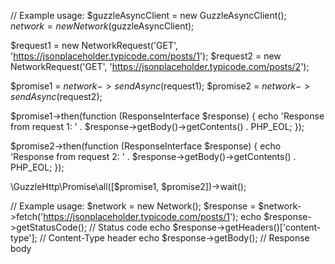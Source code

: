 // Example usage:
$guzzleAsyncClient = new GuzzleAsyncClient();
$network = new Network($guzzleAsyncClient);

$request1 = new NetworkRequest('GET', 'https://jsonplaceholder.typicode.com/posts/1');
$request2 = new NetworkRequest('GET', 'https://jsonplaceholder.typicode.com/posts/2');

$promise1 = $network->sendAsync($request1);
$promise2 = $network->sendAsync($request2);

$promise1->then(function (ResponseInterface $response) {
    echo 'Response from request 1: ' . $response->getBody()->getContents() . PHP_EOL;
});

$promise2->then(function (ResponseInterface $response) {
    echo 'Response from request 2: ' . $response->getBody()->getContents() . PHP_EOL;
});

\GuzzleHttp\Promise\all([$promise1, $promise2])->wait();


// Example usage:
$network = new Network();
$response = $network->fetch('https://jsonplaceholder.typicode.com/posts/1');
echo $response->getStatusCode(); // Status code
echo $response->getHeaders()['content-type']; // Content-Type header
echo $response->getBody(); // Response body